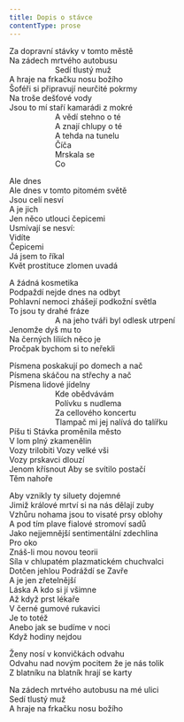 ```yaml
---
title: Dopis o stávce
contentType: prose
---
```


<section>

Za dopravní stávky v tomto městě  
Na zádech mrtvého autobusu  
                     Sedí tlustý muž  
A hraje na frkačku nosu božího  
Šoféři si připravují neurčité pokrmy  
Na troše dešťové vody  
Jsou to mí staří kamarádi z mokré  
                     A vědí stehno o té  
                     A znají chlupy o té  
                     A tehda na tunelu  
                     Číča  
                     Mrskala se  
                     Co

Ale dnes  
Ale dnes v tomto pitomém světě  
Jsou celí nesví  
A je jich  
Jen něco utlouci čepicemi  
Usmívají se nesví:  
Vidíte  
Čepicemi  
Já jsem to říkal  
Květ prostituce zlomen uvadá

A žádná kosmetika  
Podpaždí nejde dnes na odbyt  
Pohlavní nemoci zhášejí podkožní světla  
To jsou ty drahé fráze  
                     A na jeho tváři byl odlesk utrpení  
Jenomže dyš mu to  
Na černých liliích něco je  
Pročpak bychom si to neřekli

Písmena poskakují po domech a nač  
Písmena skáčou na střechy a nač  
Písmena lidové jídelny  
                     Kde obědvávám  
                     Polívku s nudlema  
                     Za cellového koncertu  
                     Tlampač mi jej nalívá do talířku  
Píšu ti Stávka proměnila město  
V lom plný zkamenělin  
Vozy trilobiti Vozy velké vši  
Vozy prskavci dlouzí  
Jenom křísnout Aby se svítilo postačí  
Těm nahoře

Aby vznikly ty siluety dojemné  
Jimiž králové mrtví si na nás dělají zuby  
Vzhůru nohama jsou to visaté prsy oblohy  
A pod tím plave fialové stromoví sadů  
Jako nejjemnější sentimentální zdechlina  
Pro oko  
Znáš-li mou novou teorii  
Síla v chlupatém plazmatickém chuchvalci  
Dotčen jehlou Podráždí se Zavře  
A je jen zřetelnější  
Láska A kdo si jí všimne  
Až když prst lékaře  
V černé gumové rukavici  
Je to totéž  
Anebo jak se budíme v noci  
Když hodiny nejdou

Ženy nosí v konvičkách odvahu  
Odvahu nad novým pocitem že je nás tolik  
Z blatníku na blatník hrají se karty

Na zádech mrtvého autobusu na mé ulici  
Sedí tlustý muž  
A hraje na frkačku nosu božího

</section>
